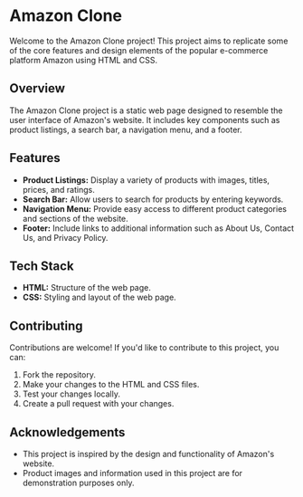 # Amazon Clone

Welcome to the Amazon Clone project! This project aims to replicate some of the core features and design elements of the popular e-commerce platform Amazon using HTML and CSS.

## Overview

The Amazon Clone project is a static web page designed to resemble the user interface of Amazon's website. It includes key components such as product listings, a search bar, a navigation menu, and a footer.

## Features

- **Product Listings:** Display a variety of products with images, titles, prices, and ratings.
- **Search Bar:** Allow users to search for products by entering keywords.
- **Navigation Menu:** Provide easy access to different product categories and sections of the website.
- **Footer:** Include links to additional information such as About Us, Contact Us, and Privacy Policy.

## Tech Stack

- **HTML:** Structure of the web page.
- **CSS:** Styling and layout of the web page.

## Contributing

Contributions are welcome! If you'd like to contribute to this project, you can:

1. Fork the repository.
2. Make your changes to the HTML and CSS files.
3. Test your changes locally.
4. Create a pull request with your changes.


## Acknowledgements

- This project is inspired by the design and functionality of Amazon's website.
- Product images and information used in this project are for demonstration purposes only.
